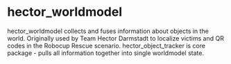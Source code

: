 # hector_worldmodel
hector_worldmodel collects and fuses information about objects in the world. Originally used by Team Hector Darmstadt to localize victims and QR codes in the Robocup Rescue scenario. hector_object_tracker is core package - pulls all information together into single worldmodel state. 